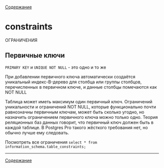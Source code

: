 [Содержание](README.md)

# constraints

ОГРАНИЧЕНИЯ

## Первичные ключи
`PRIMARY KEY` и `UNIQUE NOT NULL` - это одно и то же

При добавлении первичного ключа автоматически создаётся уникальный индекс-B-дерево для столбца или группы столбцов, перечисленных в первичном ключе, и данные столбцы помечаются как NOT NULL

Таблица может иметь максимум один первичный ключ.
Ограничений уникальности и ограничений NOT NULL, которые функционально почти равнозначны первичным ключам, может быть сколько угодно, но назначить ограничением первичного ключа можно только одно.
Теория реляционных баз данных говорит, что первичный ключ должен быть в каждой таблице. В Postgres Pro такого жёсткого требования нет, но обычно лучше ему следовать.


Посмотреть все ограничения
`select * from information_schema.table_constraints;`

---
[Содержание](README.md)
